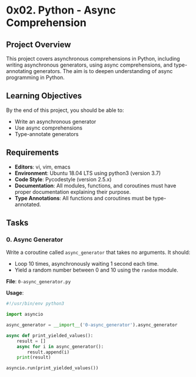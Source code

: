 # 0x02. Python - Async Comprehension

## Project Overview
This project covers asynchronous comprehensions in Python, including writing asynchronous generators, using async comprehensions, and type-annotating generators. The aim is to deepen understanding of async programming in Python.

## Learning Objectives
By the end of this project, you should be able to:
- Write an asynchronous generator
- Use async comprehensions
- Type-annotate generators

## Requirements
- **Editors**: vi, vim, emacs
- **Environment**: Ubuntu 18.04 LTS using python3 (version 3.7)
- **Code Style**: Pycodestyle (version 2.5.x)
- **Documentation**: All modules, functions, and coroutines must have proper documentation explaining their purpose.
- **Type Annotations**: All functions and coroutines must be type-annotated.

## Tasks

### 0. Async Generator
Write a coroutine called `async_generator` that takes no arguments. It should:
- Loop 10 times, asynchronously waiting 1 second each time.
- Yield a random number between 0 and 10 using the `random` module.

**File**: `0-async_generator.py`

**Usage**:
```python
#!/usr/bin/env python3

import asyncio

async_generator = __import__('0-async_generator').async_generator

async def print_yielded_values():
    result = []
    async for i in async_generator():
        result.append(i)
    print(result)

asyncio.run(print_yielded_values())
